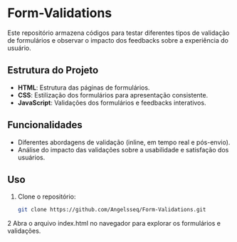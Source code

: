 # Form-Validations

Este repositório armazena códigos para testar diferentes tipos de validação de formulários e observar o impacto dos feedbacks sobre a experiência do usuário.

## Estrutura do Projeto

- **HTML**: Estrutura das páginas de formulários.
- **CSS**: Estilização dos formulários para apresentação consistente.
- **JavaScript**: Validações dos formulários e feedbacks interativos.

## Funcionalidades

- Diferentes abordagens de validação (inline, em tempo real e pós-envio).
- Análise do impacto das validações sobre a usabilidade e satisfação dos usuários.

## Uso

1. Clone o repositório:
   ```bash
   git clone https://github.com/Angelsseq/Form-Validations.git
2 Abra o arquivo index.html no navegador para explorar os formulários e validações.
